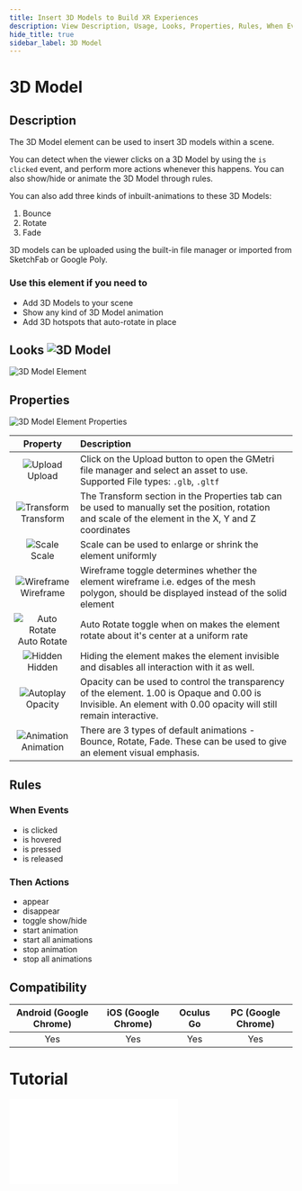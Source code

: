 ```yaml
---
title: Insert 3D Models to Build XR Experiences
description: View Description, Usage, Looks, Properties, Rules, When Events, Then Actions, Compatibility, Tutorials for inserting 3D Models in GMetri XR experiences.
hide_title: true
sidebar_label: 3D Model
---
```


# 3D Model

## Description

The 3D Model element can be used to insert 3D models within a scene.

You can detect when the viewer clicks on a 3D Model by using the `is clicked` event, and perform more actions whenever this happens. You can also show/hide or animate the 3D Model through rules.

You can also add three kinds of inbuilt-animations to these 3D Models:
1. Bounce
2. Rotate
3. Fade

3D models can be uploaded using the built-in file manager or imported from SketchFab or Google Poly.

### Use this element if you need to

- Add 3D Models to your scene
- Show any kind of 3D Model animation
- Add 3D hotspots that auto-rotate in place 

## Looks ![3D Model](https://s.vrgmetri.com/gb-web/portal-docs/assets/img/svg/3d_object.svg#iconBold/)

![3D Model Element](https://r.vrgmetri.com/image/q_90/gb-web/portal-docs/assets/img/screenshots/3D_Model_Element.png.jpg#boxShadow/)

## Properties

![3D Model Element Properties](https://r.vrgmetri.com/image/q_90/gb-web/portal-docs/assets/img/screenshots/3D_Model_Element_properties.png.jpg#boxShadow/)

|                                                                    Property                                                                     | Description                                                                                                                                                        |
| :---------------------------------------------------------------------------------------------------------------------------------------------: | :----------------------------------------------------------------------------------------------------------------------------------------------------------------- |
| ![Upload](https://s.vrgmetri.com/gb-web/portal-docs/assets/img/svg/upload_26.svg#icon/) <br/> Upload | Click on the Upload button to open the GMetri file manager and select an asset to use. <br/> Supported File types: `.glb`, `.gltf` |
| ![Transform](https://s.vrgmetri.com/gb-web/portal-docs/assets/img/svg/z_transform.svg#icon/) <br/> Transform   | The Transform section in the Properties tab can be used to manually set the position, rotation and scale of the element in the X, Y and Z coordinates              |
| ![Scale](https://s.vrgmetri.com/gb-web/portal-docs/assets/img/svg/scale_26.svg#icon/) <br/> Scale | Scale can be used to enlarge or shrink the element uniformly |
| ![Wireframe](https://s.vrgmetri.com/gb-web/portal-docs/assets/img/svg/hidden_26.svg#icon/) <br/> Wireframe   | Wireframe toggle determines whether the element wireframe i.e. edges of the mesh polygon, should be displayed instead of the solid element                            |
| ![Auto Rotate](https://s.vrgmetri.com/gb-web/portal-docs/assets/img/svg/hidden_26.svg#icon/) <br/> Auto Rotate | Auto Rotate toggle when on makes the element rotate about it's center at a uniform rate                                                                            |
|  ![Hidden](https://s.vrgmetri.com/gb-web/portal-docs/assets/img/svg/hidden_26.svg#icon/) <br/> Hidden        | Hiding the element makes the element invisible and disables all interaction with it as well.                                                                       |
| ![Autoplay](https://s.vrgmetri.com/gb-web/portal-docs/assets/img/svg/autoplay.svg#icon/) <br/> Opacity | Opacity can be used to control the transparency of the element. 1.00 is Opaque and 0.00 is Invisible. An element with 0.00 opacity will still remain interactive. |
| ![Animation](https://s.vrgmetri.com/gb-web/portal-docs/assets/img/svg/animation_26.svg#icon/) Animation   | There are 3 types of default animations - Bounce, Rotate, Fade. These can be used to give an element visual emphasis. |

##  Rules

###  When Events

- is clicked
- is hovered
- is pressed
- is released

###  Then Actions

- appear
- disappear
- toggle show/hide
- start animation
- start all animations
- stop animation
- stop all animations

## Compatibility

| Android (Google Chrome) | iOS (Google Chrome) | Oculus Go | PC (Google Chrome) |
| :---------------------: | :-----------------: | :-------: | :----------------: |
|           Yes           |         Yes         |    Yes    |        Yes         |

<!--* **Compatible with VR Headsets?**: Yes, Full Compatibility-->

# Tutorial

<iframe width={"100%"} height={"380px"}  src={"https://www.youtube.com/embed/kpfVuvJ8Z3M"} frameBorder="0" allow="accelerometer; autoplay; encrypted-media; gyroscope; picture-in-picture" allowFullScreen></iframe>
